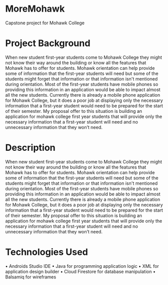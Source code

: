 # MoreMohawk
Capstone project for Mohawk College

# Project Background
When new student first-year students come to Mohawk College they might not know their way around the building or know all the features that Mohawk has to offer for students. Mohawk orientation can help provide some of information that the first-year students will need but some of the students might forget that information or that information isn't mentioned during orientation. Most of the first-year students have mobile phones so providing this information in an application would be able to impact almost all the new students. Currently there is already a mobile phone application for Mohawk College, but it does a poor job at displaying only the necessary information that a first-year student would need to be prepared for the start of their semester.
My proposal offer to this situation is building an application for mohawk college first year students that will provide only the necessary information that a first-year student will need and no unnecessary information that they won’t need.

# Description
When new student first-year students come to Mohawk College they might not know their way around the building or know all the features that Mohawk has to offer for students. Mohawk orientation can help provide some of information that the first-year students will need but some of the students might forget that information or that information isn't mentioned during orientation. Most of the first-year students have mobile phones so providing this information in an application would be able to impact almost all the new students. Currently there is already a mobile phone application for Mohawk College, but it does a poor job at displaying only the necessary information that a first-year student would need to be prepared for the start of their semester.
My proposal offer to this situation is building an application for mohawk college first year students that will provide only the necessary information that a first-year student will need and no unnecessary information that they won’t need.

# Technologies Used
  •	Androids Studio IDE
  •	Java for programming application logic
  •	XML for application design builder
  •	Cloud Firestore for database manipulation
  •	Balsamiq for wireframes
